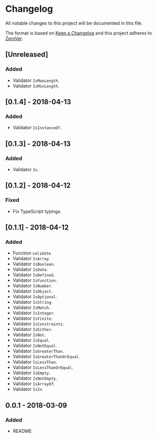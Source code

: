 # Changelog

All notable changes to this project will be documented in this file.

The format is based on [Keep a Changelog](http://keepachangelog.com/en/1.0.0/)
and this project adheres to [ZeroVer](http://0ver.org/).

## [Unreleased]

### Added

- Validator `IsMaxLength`.
- Validator `IsMinLength`.

## [0.1.4] - 2018-04-13

### Added

- Validator `IsInstanceOf`.

## [0.1.3] - 2018-04-13

### Added

- Validator `Is`.

## [0.1.2] - 2018-04-12

### Fixed

- Fix TypeScript typings.

## [0.1.1] - 2018-04-12

### Added

- Function `validate`.
- Validator `IsArray`.
- Validator `IsBoolean`.
- Validator `IsDate`.
- Validator `IsDefined`.
- Validator `IsFunction`.
- Validator `IsNumber`.
- Validator `IsObject`.
- Validator `IsOptional`.
- Validator `IsString`.
- Validator `IsMatch`.
- Validator `IsInteger`.
- Validator `IsFinite`.
- Validator `IsConstraints`.
- Validator `IsEither`.
- Validator `IsNot`.
- Validator `IsEqual`.
- Validator `IsNotEqual`.
- Validator `IsGreaterThan`.
- Validator `IsGreaterThanOrEqual`.
- Validator `IsLessThan`.
- Validator `IsLessThanOrEqual`.
- Validator `IsEmpty`.
- Validator `IsNotEmpty`.
- Validator `IsArrayOf`.
- Validator `IsIn`.

## 0.0.1 - 2018-03-09

### Added

- README
